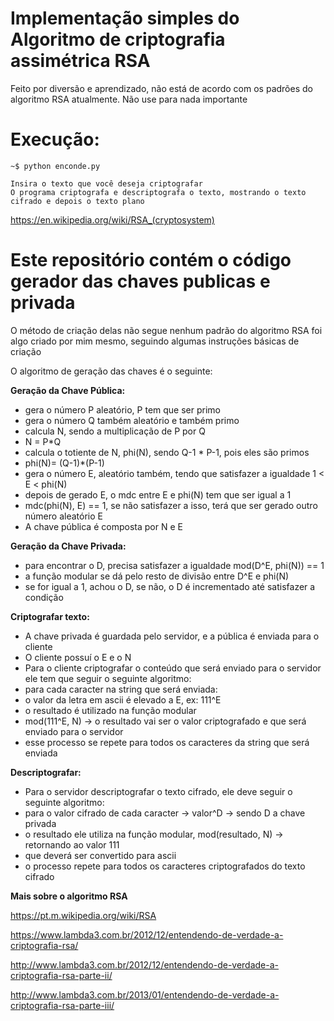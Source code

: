 # Implementação simples do Algoritmo de criptografia assimétrica RSA
Feito por diversão e aprendizado, não está de acordo com os padrões do algoritmo RSA atualmente.
Não use para nada importante


# Execução:

    ~$ python enconde.py

    Insira o texto que você deseja criptografar
    O programa criptografa e descriptografa o texto, mostrando o texto cifrado e depois o texto plano
    
    
    
https://en.wikipedia.org/wiki/RSA_(cryptosystem)

# Este repositório contém o código gerador das chaves publicas e privada
O método de criação delas não segue nenhum padrão do algoritmo RSA
foi algo criado por mim mesmo, seguindo algumas instruções básicas de criação 

O algoritmo de geração das chaves é o seguinte:


**Geração da Chave Pública:**
- gera o número P aleatório, P tem que ser primo
- gera o número Q também aleatório e também primo
- calcula N, sendo a multiplicação de P por Q
- N = P*Q
- calcula o totiente de N, phi(N), sendo Q-1 * P-1, pois eles são primos
- phi(N)= (Q-1)*(P-1)
- gera o número E, aleatório também, tendo que satisfazer a igualdade 1 < E < phi(N)
- depois de gerado E, o mdc entre E e phi(N) tem que ser igual a 1
- mdc(phi(N), E) == 1, se não satisfazer a isso, terá que ser gerado outro número aleatório E
- A chave pública é composta por N e E


**Geração da Chave Privada:**
- para encontrar o D, precisa satisfazer a igualdade mod(D^E, phi(N)) == 1
- a função modular se dá pelo resto de divisão entre D^E e phi(N)
- se for igual a 1, achou o D, se não, o D é incrementado até satisfazer a condição


**Criptografar texto:**
- A chave privada é guardada pelo servidor, e a pública é enviada para o cliente
- O cliente possuí o E e o N
- Para o cliente criptografar o conteúdo que será enviado para o servidor ele tem que seguir o seguinte algoritmo:
- para cada caracter na string que será enviada:
- o valor da letra em ascii é elevado a E, ex: 111^E
- o resultado é utilizado na função modular
- mod(111^E, N) -> o resultado vai ser o valor criptografado e que será enviado para o servidor
- esse processo se repete para todos os caracteres da string que será enviada


**Descriptografar:**
- Para o servidor descriptografar o texto cifrado, ele deve seguir o seguinte algoritmo:
- para o valor cifrado de cada caracter -> valor^D -> sendo D a chave privada
- o resultado ele utiliza na função modular, mod(resultado, N) -> retornando ao valor 111
- que deverá ser convertido para ascii
- o processo repete para todos os caracteres criptografados do texto cifrado


**Mais sobre o algoritmo RSA**

https://pt.m.wikipedia.org/wiki/RSA

https://www.lambda3.com.br/2012/12/entendendo-de-verdade-a-criptografia-rsa/

http://www.lambda3.com.br/2012/12/entendendo-de-verdade-a-criptografia-rsa-parte-ii/

http://www.lambda3.com.br/2013/01/entendendo-de-verdade-a-criptografia-rsa-parte-iii/
